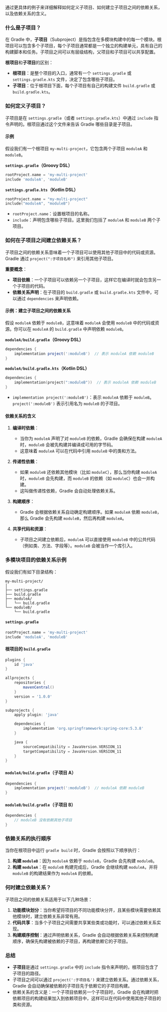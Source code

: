 通过更具体的例子来详细解释如何定义子项目、如何建立子项目之间的依赖关系，以及依赖关系的含义。

### 什么是子项目？

在 Gradle 中，**子项目**（Subproject）是指包含在多模块构建中的每一个模块。根项目可以包含多个子项目，每个子项目通常都是一个独立的构建单元，具有自己的构建脚本和任务。子项目之间可以有层级结构，父项目和子项目可以共享配置。

**根项目**和**子项目**的区别：

- **根项目**：是整个项目的入口，通常有一个 `settings.gradle` 或 `settings.gradle.kts` 文件，决定了包含哪些子项目。
- **子项目**：位于根项目下面，每个子项目有自己的构建文件 `build.gradle` 或 `build.gradle.kts`。

### 如何定义子项目？

子项目是在 `settings.gradle`（或者 `settings.gradle.kts`）中通过 `include` 指令声明的。根项目通过这个文件来告诉 Gradle 哪些目录是子项目。

#### 示例

假设我们有一个根项目 `my-multi-project`，它包含两个子项目 `moduleA` 和 `moduleB`。

**`settings.gradle`（Groovy DSL）**

```groovy
rootProject.name = 'my-multi-project'
include 'moduleA', 'moduleB'
```

**`settings.gradle.kts`（Kotlin DSL）**

```kotlin
rootProject.name = "my-multi-project"
include("moduleA", "moduleB")
```

- `rootProject.name`：设置根项目的名称。
- `include`：声明包含哪些子项目。这里我们包括了 `moduleA` 和 `moduleB` 两个子项目。

### 如何在子项目之间建立依赖关系？

子项目之间的依赖关系意味着一个子项目可以使用其他子项目中的代码或资源。Gradle 通过 `project(":子项目名称")` 来引用其他子项目。

**重要概念**：

- **项目依赖**：一个子项目可以依赖另一个子项目，这样它在编译时就会包含另一个子项目的代码。
- **依赖关系声明**：在子项目的 `build.gradle` 或 `build.gradle.kts` 文件中，可以通过 `dependencies` 来声明依赖。

#### 示例：建立子项目之间的依赖关系

假设 `moduleA` 依赖于 `moduleB`，这意味着 `moduleA` 会使用 `moduleB` 中的代码或资源。你可以在 `moduleA` 的 `build.gradle` 中声明依赖 `moduleB`。

**`moduleA/build.gradle`（Groovy DSL）**

```groovy
dependencies {
    implementation project(':moduleB')  // 表示 moduleA 依赖 moduleB
}
```

**`moduleA/build.gradle.kts`（Kotlin DSL）**

```kotlin
dependencies {
    implementation(project(":moduleB"))  // 表示 moduleA 依赖 moduleB
}
```

- `implementation project(':moduleB')`：表示 `moduleA` 依赖于 `moduleB`。`project(':moduleB')` 表示引用名为 `moduleB` 的子项目。

#### 依赖关系的含义

1. **编译时依赖**：
    
    - 当你为 `moduleA` 声明了对 `moduleB` 的依赖，Gradle 会确保在构建 `moduleA` 时，`moduleB` 会被先构建并编译成可用的字节码。
    - 这意味着 `moduleA` 可以在代码中引用 `moduleB` 中的类和方法。
2. **传递性依赖**：
    
    - 如果 `moduleB` 还依赖其他模块（比如 `moduleC`），那么当你构建 `moduleA` 时，`moduleB` 会先构建，而 `moduleB` 的依赖（如 `moduleC`）也会一并构建。
    - 这叫做传递性依赖，Gradle 会自动处理依赖关系。
3. **构建顺序**：
    
    - Gradle 会根据依赖关系自动确定构建顺序。如果 `moduleA` 依赖 `moduleB`，那么 Gradle 会先构建 `moduleB`，然后再构建 `moduleA`。
4. **共享代码和资源**：
    
    - 子项目之间建立依赖后，`moduleA` 可以直接使用 `moduleB` 中的公共代码（例如类、方法、字段等）。`moduleB` 会被当作一个库引入。

### 多模块项目的依赖关系示例

假设我们有如下目录结构：

```
my-multi-project/
│
├── settings.gradle
├── build.gradle
├── moduleA/
│   └── build.gradle
└── moduleB/
    └── build.gradle
```

#### `settings.gradle`

```groovy
rootProject.name = 'my-multi-project'
include 'moduleA', 'moduleB'
```

#### 根项目的 `build.gradle`

```groovy
plugins {
    id 'java'
}

allprojects {
    repositories {
        mavenCentral()
    }
    version = '1.0.0'
}

subprojects {
    apply plugin: 'java'

    dependencies {
        implementation 'org.springframework:spring-core:5.3.8'
    }

    java {
        sourceCompatibility = JavaVersion.VERSION_11
        targetCompatibility = JavaVersion.VERSION_11
    }
}
```

#### `moduleA/build.gradle`（子项目 A）

```groovy
dependencies {
    implementation project(':moduleB')  // moduleA 依赖 moduleB
}
```

#### `moduleB/build.gradle`（子项目 B）

```groovy
dependencies {
    // moduleB 没有依赖其他子项目
}
```

### 依赖关系的执行顺序

当你在根项目中运行 `gradle build` 时，Gradle 会按照以下顺序执行：

1. **构建 `moduleB`**：因为 `moduleA` 依赖于 `moduleB`，Gradle 会先构建 `moduleB`。
2. **构建 `moduleA`**：在 `moduleB` 构建完成后，Gradle 会继续构建 `moduleA`，并将 `moduleB` 的构建结果作为 `moduleA` 的依赖。

### 何时建立依赖关系？

子项目之间的依赖关系适用于以下几种场景：

1. **功能模块划分**：当你希望将项目的不同功能模块分开，且某些模块需要依赖其他模块时，建立依赖关系非常有用。
2. **代码共享**：当多个子项目之间需要共享某些类或功能时，可以通过依赖关系实现。
3. **构建顺序控制**：通过声明依赖关系，Gradle 会自动根据依赖关系来控制构建顺序，确保先构建被依赖的子项目，再构建依赖它的子项目。

### 总结

- **子项目**是通过 `settings.gradle` 中的 `include` 指令来声明的，根项目包含了子项目的路径。
- 子项目之间可以通过 `project(':子项目名')` 来建立依赖关系。通过依赖关系，Gradle 会自动确保被依赖的子项目先于依赖它的子项目构建。
- 依赖关系的含义是：一个子项目依赖另一个子项目时，Gradle 会在构建时把依赖项目的构建结果加入到依赖项目中，这样可以在代码中使用其他子项目的类和资源。